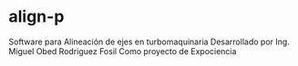 # align-p
Software para Alineación de ejes en turbomaquinaria
Desarrollado por Ing. Miguel Obed Rodriguez Fosil
Como proyecto de Expociencia

